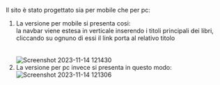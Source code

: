 Il sito è stato progettato sia per mobile che per pc:
1) La versione per mobile si presenta cosi: <br>
    la navbar viene estesa in verticale inserendo i titoli principali dei libri, cliccando su ognuno di essi il link porta al relativo titolo <br><br>	
  ![Screenshot 2023-11-14 121430](https://github.com/guglielmoMarra/Bibliomediateca/assets/96046077/eac5b624-071d-42dd-86a6-280d084f0f6d)
3) La versione per pc invece si presenta in questo modo: ![Screenshot 2023-11-14 121306](https://github.com/guglielmoMarra/Bibliomediateca/assets/96046077/b59caa20-7da4-4097-9485-6a4518b2b65c)
